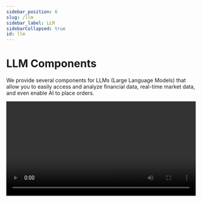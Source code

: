 ```yaml
---
sidebar_position: 6
slug: /llm
sidebar_label: LLM
sidebarCollapsed: true
id: llm
---
```


# LLM Components

We provide several components for LLMs (Large Language Models) that allow you to easily access and analyze financial data, real-time market data, and even enable AI to place orders.

<video src="https://pub.lbkrs.com/files/202503/SGozJNWBfYpta73i/longport-mcp.mp4" width="100%" autoplay loop controls  />

Yes, you can use our LLM components through the Longbridge OpenAPI. Start today!

## LLMs Text

The OpenAPI documentation follows the [LLMs Text](https://llmstxt.org/) standard, providing [llms.txt](https://open.longbridge.com/llms.txt) and Markdown files for each document. Based on this LLMs Text, you can provide AI with a complete dictionary of Longbridge OpenAPI documentation as a reference for AI-assisted development, enabling AI to generate more accurate code.

- [https://open.longbridge.com/llms.txt](https://open.longbridge.com/llms.txt) - Approximately 2104 tokens.

Each of our documents is also available in Markdown format. When accessing them, simply add the `.md` suffix to the URL.

For example:

- https://open.longbridge.com/docs/getting-started.md
- https://open.longbridge.com/docs/quote/pull/static.md

### Demo

<video src="https://assets.lbkrs.com/uploads/030b2d42-c693-4290-aff1-9cfa6d819644/92fcb37035f4cc6fea390f63d18da7b5.mp4" width="100%" autoplay loop controls  />

### Using in Cursor

Open Cursor, open the command palette (`Command + Shift + P`), search for and select **Add New Custom Docs** and enter the Longbridge OpenAPI LLMs Text address in the dialog box:

```
https://open.longbridge.com/llms.txt
```

Once added successfully, the Cursor Settings will look like this:

<img src="https://assets.lbkrs.com/uploads/5d5d037f-d8fb-42ed-aa5e-6c59bd65d066/scr-20250423-qrgl.png" />

Next, in an AI conversation, you can select the Docs you just added under the `docs` menu of **@Add Context**. This allows the AI to use these documents as context in subsequent conversations.

<img src="https://assets.lbkrs.com/uploads/4c3c37d5-ead7-4854-8c8d-e8e77cdcd967/scr-20250423-qoxl.png" />

## MCP

We are building an [MCP](https://modelcontextprotocol.io/) implementation for Longbridge OpenAPI (based on our SDK), which you can use on any platform that supports [MCP](https://modelcontextprotocol.io/).

It is also open-sourced in our GitHub organization.

[https://github.com/longportapp/openapi](https://github.com/longportapp/openapi/tree/main/mcp)

### Installation

Before starting, read the [Getting Started](/docs/getting-started) guide and obtain your `LONGPORT_APP_KEY`, `LONGPORT_APP_SECRET`, and `LONGPORT_ACCESS_TOKEN`.

#### macOS or Linux

You can run the following script in the terminal to install directly:

```bash
curl -sSL https://raw.githubusercontent.com/longportapp/openapi/refs/heads/main/mcp/install | bash
```

After the script finishes, `longport-mcp` will be installed in the `/usr/local/bin/` directory. Run the following command to verify the installation:

```bash
longport-mcp -h
```

#### Windows

Visit [https://github.com/longportapp/openapi/releases](https://github.com/longportapp/openapi/releases) to download `longport-mcp-x86_64-pc-windows-msvc.zip` and extract `longport-mcp.exe`.

### Example Prompts

Once you done server setup, and connected, you can talk with AI:

- What's the current price of AAPL and TSLA stock?
- How has Tesla performed over the past month?
- Show me the current values of major market indices.
- What's the stock price history for TSLA, AAPL over the last year?
- Compare the performance of TSLA, AAPL and NVDA over the past 3 months.
- Generate a portfolio performance chart for my holding stocks, and return me with data table and pie chart (Just return result no code).
- Check the price of the stocks I hold today, and if they fall/rise by more than 3%, sell(If fall, buy if rise) 1/3 at the market price.

### Using in Cursor

Open the command palette (`Command + Shift + P`), select **Cursor Settings** to enter the Cursor Settings interface, and select **MCP Servers**. Click the **Add new global MCP server** button.

In the opened `mcp.json` file, add the following content, replacing `your-app-key`, `your-app-secret`, and `your-access-token` with your actual values:

```json
{
  "mcpServers": {
    "longport-mcp": {
      "command": "/usr/local/bin/longport-mcp",
      "env": {
        "LONGPORT_APP_KEY": "your-app-key",
        "LONGPORT_APP_SECRET": "your-app-secret",
        "LONGPORT_ACCESS_TOKEN": "your-access-token"
      }
    }
  }
}
```

Demo:

<img src="https://assets.lbkrs.com/uploads/415db9a3-a5e7-4610-87d7-75cf7146c706/scr-20250423-menf.png" />

### Cherry Studio Configuration

In this section, we will show you how to configure Longbridge MCP in your AI chat (screenshots use [Cherry Studio](https://cherry-ai.com/)).

> NOTE: Please make sure your update the Cherry Studio to newest version.

**Using STDIO Mode:**

Ensure you have configured the environment variables and installed the `longport-mcp` command-line tool on your system.

![](https://pub.lbkrs.com/files/202503/QRuojGfGL1Lay7rs/SCR-20250331-jajy.png)

For Windows, you can configure like this:

![](https://assets.lbctrl.com/uploads/4ff72c40-b651-438d-a98d-71dd76d78014/scr-20250814-nfrg.png)

If your in China, you may need to add `LONGPORT_REGION=cn` into your environment config.

```
LONGPORT_REGION=cn
```
